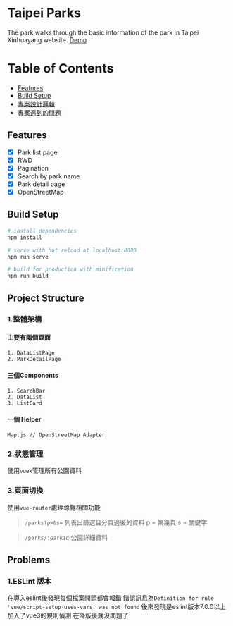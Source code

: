 # Taipei Parks

The park walks through the basic information of the park in Taipei Xinhuayang website.
[Demo](https://chiawenlin15121.github.io/viveport_take_home_test/)

# Table of Contents
  * [Features](#features)
  * [Build Setup](#build-setup)
  * [專案設計邏輯](#project-structure)
  * [專案遇到的問題](#problems)


## Features
- [x] Park list page
- [x] RWD
- [x] Pagination
- [x] Search by park name
- [x] Park detail page
- [x] OpenStreetMap

## Build Setup

``` bash
# install dependencies
npm install

# serve with hot reload at localhost:8080
npm run serve

# build for production with minification
npm run build
```

## Project Structure
### 1.整體架構
#### 主要有兩個頁面
    1. DataListPage
    2. ParkDetailPage
#### 三個Components
    1. SearchBar
    2. DataList
    3. ListCard
#### 一個 Helper
    Map.js // OpenStreetMap Adapter
### 2.狀態管理
使用`vuex`管理所有公園資料
### 3.頁面切換
使用`vue-router`處理導覽相關功能
> `/parks?p=&s=` 列表出篩選且分頁過後的資料
> p = 第幾頁
> s = 關鍵字

>`/parks/:parkId` 公園詳細資料

## Problems
### 1.ESLint 版本
在導入eslint後發現每個檔案開頭都會報錯
錯誤訊息為`Definition for rule 'vue/script-setup-uses-vars' was not found`
後來發現是eslint版本7.0.0以上加入了vue3的規則偵測
在降版後就沒問題了


